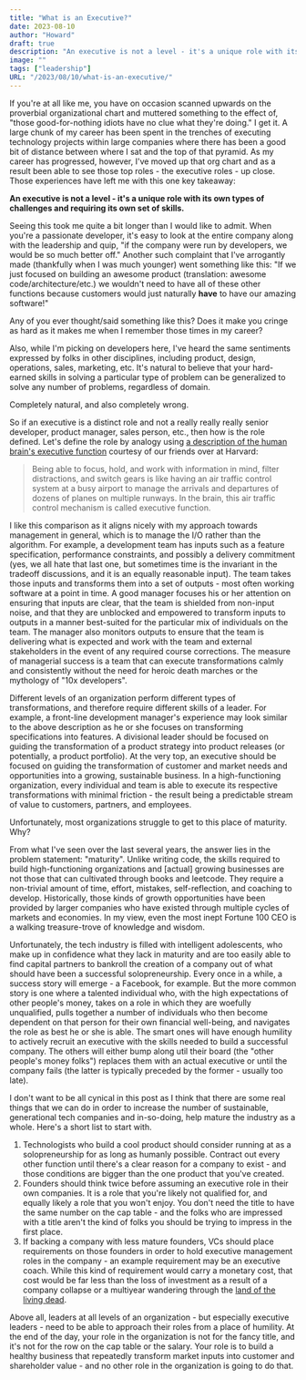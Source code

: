 ```yaml
---
title: "What is an Executive?"
date: 2023-08-10
author: "Howard"
draft: true
description: "An executive is not a level - it's a unique role with its own types of challenges and requiring its own set of skills. Leaders ignore that to their own and everyone else's peril."
image: ""
tags: ["leadership"]
URL: "/2023/08/10/what-is-an-executive/"
---
```


If you're at all like me, you have on occasion scanned upwards on the proverbial organizational chart and muttered something to the effect of, "those good-for-nothing idiots have no clue what they're doing." I get it. A large chunk of my career has been spent in the trenches of executing technology projects within large companies where there has been a good bit of distance between where I sat and the top of that pyramid. As my career has progressed, however, I've moved up that org chart and as a result been able to see those top roles - the executive roles - up close. Those experiences have left me with this one key takeaway:

**An executive is not a level - it's a unique role with its own types of challenges and requiring its own set of skills.**

Seeing this took me quite a bit longer than I would like to admit. When you're a passionate developer, it's easy to look at the entire company along with the leadership and quip, "if the company were run by developers, we would be so much better off." Another such complaint that I've arrogantly made (thankfully when I was much younger) went something like this: "If we just focused on building an awesome product (translation: awesome code/architecture/etc.) we wouldn't need to have all of these other functions because customers would just naturally **have** to have our amazing software!"

Any of you ever thought/said something like this? Does it make you cringe as hard as it makes me when I remember those times in my career?

Also, while I'm picking on developers here, I've heard the same sentiments expressed by folks in other disciplines, including product, design, operations, sales, marketing, etc. It's natural to believe that your hard-earned skills in solving a particular type of problem can be generalized to solve any number of problems, regardless of domain. 

Completely natural, and also completely wrong.

So if an executive is a distinct role and not a really really really senior developer, product manager, sales person, etc., then how is the role defined. Let's define the role by analogy using [a description of the human brain's executive function](https://developingchild.harvard.edu/resources/what-is-executive-function-and-how-does-it-relate-to-child-development/) courtesy of our friends over at Harvard:

> Being able to focus, hold, and work with information in mind, filter distractions, and switch gears is like having an air traffic control system at a busy airport to manage the arrivals and departures of dozens of planes on multiple runways. In the brain, this air traffic control mechanism is called executive function.

I like this comparison as it aligns nicely with my approach towards management in general, which is to manage the I/O rather than the algorithm. For example, a development team has inputs such as a feature specification, performance constraints, and possibly a delivery commitment (yes, we all hate that last one, but sometimes time is the invariant in the tradeoff discussions, and it is an equally reasonable input). The team takes those inputs and transforms them into a set of outputs - most often working software at a point in time. A good manager focuses his or her attention on ensuring that inputs are clear, that the team is shielded from non-input noise, and that they are unblocked and empowered to transform inputs to outputs in a manner best-suited for the particular mix of individuals on the team. The manager also monitors outputs to ensure that the team is delivering what is expected and work with the team and external stakeholders in the event of any required course corrections. The measure of managerial success is a team that can execute transformations calmly and consistently without the need for heroic death marches or the mythology of "10x developers". 

Different levels of an organization perform different types of transformations, and therefore require different skills of a leader. For example, a front-line development manager's experience may look similar to the above description as he or she focuses on transforming specifications into features. A divisional leader should be focused on guiding the transformation of a product strategy into product releases (or potentially, a product portfolio). At the very top, an executive should be focused on guiding the transformation of customer and market needs and opportunities into a growing, sustainable business. In a high-functioning organization, every individual and team is able to execute its respective transformations with minimal friction - the result being a predictable stream of value to customers, partners, and employees. 

Unfortunately, most organizations struggle to get to this place of maturity. Why?

From what I've seen over the last several years, the answer lies in the problem statement: "maturity". Unlike writing code, the skills required to build high-functioning organizations and [actual] growing businesses are not those that can cultivated through books and leetcode. They require a non-trivial amount of time, effort, mistakes, self-reflection, and coaching to develop. Historically, those kinds of growth opportunities have been provided by larger companies who have existed through multiple cycles of markets and economies. In my view, even the most inept Fortune 100 CEO is a walking treasure-trove of knowledge and wisdom.

Unfortunately, the tech industry is filled with intelligent adolescents, who make up in confidence what they lack in maturity and are too easily able to find capital partners to bankroll the creation of a company out of what should have been a successful solopreneurship. Every once in a while, a success story will emerge - a Facebook, for example. But the more common story is one where a talented individual who, with the high expectations of other people's money, takes on a role in which they are woefully unqualified, pulls together a number of individuals who then become dependent on that person for their own financial well-being, and navigates the role as best he or she is able. The smart ones will have enough humility to actively recruit an executive with the skills needed to build a successful company. The others will either bump along util their board (the "other people's money folks") replaces them with an actual executive or until the company fails (the latter is typically preceded by the former - usually too late).

I don't want to be all cynical in this post as I think that there are some real things that we can do in order to increase the number of sustainable, generational tech companies and in-so-doing, help mature the industry as a whole. Here's a short list to start with.

1. Technologists who build a cool product should consider running at as a solopreneurship for as long as humanly possible. Contract out every other function until there's a clear reason for a company to exist - and those conditions are bigger than the one product that you've created.
2. Founders should think twice before assuming an executive role in their own companies. It is a role that you're likely not qualified for, and equally likely a role that you won't enjoy. You don't need the title to have the same number on the cap table - and the folks who are impressed with a title aren't the kind of folks you should be trying to impress in the first place.
3. If backing a company with less mature founders, VCs should place requirements on those founders in order to hold executive management roles in the company - an example requirement may be an executive coach. While this kind of requirement would carry a monetary cost, that cost would be far less than the loss of investment as a result of a company collapse or a multiyear wandering through the [land of the living dead](http://www.daniellemorrill.com/2013/03/zombie-startups/).

Above all, leaders at all levels of an organization - but especially executive leaders - need to be able to approach their roles from a place of humility. At the end of the day, your role in the organization is not for the fancy title, and it's not for the row on the cap table or the salary. Your role is to build a healthy business that repeatedly transform market inputs into customer and shareholder value - and no other role in the organization is going to do that.